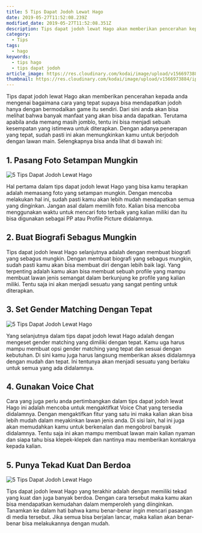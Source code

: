 ```yaml
---
title: 5 Tips Dapat Jodoh Lewat Hago
date: 2019-05-27T11:52:08.239Z
modified_date: 2019-05-27T11:52:08.351Z
description: Tips dapat jodoh lewat Hago akan memberikan pencerahan kepada anda mengenai bagaimana cara yang tepat supaya bisa mendapatkan jodoh.
category:
  - Tips
tags:
  - hago
keywords:
  - tips hago
  - tips dapat jodoh
article_image: https://res.cloudinary.com/kodai/image/upload/v1566973884/ip/5-tips-dapat-jodoh-lewat-hago-3.jpg
thumbnail: https://res.cloudinary.com/kodai/image/upload/v1566973884/ip/5-tips-dapat-jodoh-lewat-hago-1-031.jpg
---
```

Tips dapat jodoh lewat Hago akan memberikan pencerahan kepada anda mengenai bagaimana cara yang tepat supaya bisa mendapatkan jodoh hanya dengan bermodalkan game itu sendiri. Dari sini anda akan bisa melihat bahwa banyak manfaat yang akan bisa anda dapatkan. Terutama apabila anda memang masih jomblo, tentu ini bisa menjadi sebuah kesempatan yang istimewa untuk diterapkan. Dengan adanya penerapan yang tepat, sudah pasti ini akan memungkinkan kamu untuk berjodoh dengan lawan main. Selengkapnya bisa anda lihat di bawah ini:



## 1. Pasang Foto Setampan Mungkin

![5 Tips Dapat Jodoh Lewat Hago](https://res.cloudinary.com/kodai/image/upload/v1566973884/ip/5-tips-dapat-jodoh-lewat-hago-3.jpg)

Hal pertama dalam tips dapat jodoh lewat Hago yang bisa kamu terapkan adalah memasang foto yang setampan mungkin. Dengan mencoba melakukan hal ini, sudah pasti kamu akan lebih mudah mendapatkan semua yang dinginkan. Jangan asal dalam memilih foto. Kalian bisa mencoba menggunakan waktu untuk mencari foto terbaik yang kalian miliki dan itu bisa digunakan sebagai PP atau Profile Picture didalamnya.



## 2. Buat Biografi Sebagus Mungkin

Tips dapat jodoh lewat Hago selanjutnya adalah dengan membuat biografi yang sebagus mungkin. Dengan membuat biografi yang sebagus mungkin, sudah pasti kamu akan bisa membuat diri dengan lebih baik lagi. Yang terpenting adalah kamu akan bisa membuat sebuah profile yang mampu membuat lawan jenis semangat dalam berkunjung ke profile yang kalian miliki. Tentu saja ini akan menjadi sesuatu yang sangat penting untuk diterapkan.



## 3. Set Gender Matching Dengan Tepat

![5 Tips Dapat Jodoh Lewat Hago](https://res.cloudinary.com/kodai/image/upload/v1566973884/ip/5-tips-dapat-jodoh-lewat-hago-2.jpg)

Yang selanjutnya dalam tips dapat jodoh lewat Hago adalah dengan mengeset gender matching yang dimiliki dengan tepat. Kamu uga harus mampu membuat opsi gender matching yang tepat dan sesuai dengan kebutuhan. Di sini kamu juga harus langsung memberikan akses didalamnya dengan mudah dan tepat. Ini tentunya akan menjadi sesuatu yang berlaku untuk semua yang ada didalamnya.



## 4. Gunakan Voice Chat

Cara yang juga perlu anda pertimbangkan dalam tips dapat jodoh lewat Hago ini adalah mencoba untuk mengaktifkat Voice Chat yang tersedia didalamnya. Dengan mengaktifkan fitur yang satu ini maka kalian akan bisa lebih mudah dalam meyakinkan lawan jenis anda. Di sisi lain, hal ini juga akan memudahkan kamu untuk berkenalan dan mengobrol banyak didalamnya. Tentu saja ini akan mampu membuat lawan main kalian nyaman dan siapa tahu bisa klepek-klepek dan nantinya mau memberikan kontaknya kepada kalian.



## 5. Punya Tekad Kuat Dan Berdoa

![5 Tips Dapat Jodoh Lewat Hago](https://res.cloudinary.com/kodai/image/upload/v1566973884/ip/5-tips-dapat-jodoh-lewat-hago-1.jpg)

Tips dapat jodoh lewat Hago yang terakhir adalah dengan memiliki tekad yang kuat dan juga banyak berdoa. Dengan cara tersebut maka kamu akan bisa mendapatkan kemudahan dalam memperoleh yang diinginkan. Tanamkan ke dalam hati bahwa kamu benar-benar ingin mencari pasangan di media tersebut. Jika semua bisa berjalan lancar, maka kalian akan benar-benar bisa melakukannya dengan mudah.
